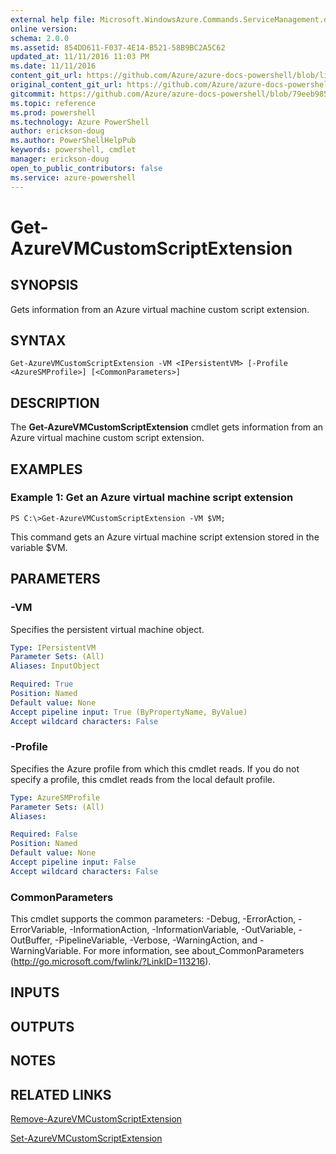```yaml
---
external help file: Microsoft.WindowsAzure.Commands.ServiceManagement.dll-Help.xml
online version: 
schema: 2.0.0
ms.assetid: 854DD611-F037-4E14-B521-58B9BC2A5C62
updated_at: 11/11/2016 11:03 PM
ms.date: 11/11/2016
content_git_url: https://github.com/Azure/azure-docs-powershell/blob/live/azureps-cmdlets-docs/ServiceManagement/Azure.Service/v3.0.0/Get-AzureVMCustomScriptExtension.md
original_content_git_url: https://github.com/Azure/azure-docs-powershell/blob/live/azureps-cmdlets-docs/ServiceManagement/Azure.Service/v3.0.0/Get-AzureVMCustomScriptExtension.md
gitcommit: https://github.com/Azure/azure-docs-powershell/blob/79eeb985ea480979357fb4695832a0c3d29a48bf/azureps-cmdlets-docs/ServiceManagement/Azure.Service/v3.0.0/Get-AzureVMCustomScriptExtension.md
ms.topic: reference
ms.prod: powershell
ms.technology: Azure PowerShell
author: erickson-doug
ms.author: PowerShellHelpPub
keywords: powershell, cmdlet
manager: erickson-doug
open_to_public_contributors: false
ms.service: azure-powershell
---
```


# Get-AzureVMCustomScriptExtension

## SYNOPSIS
Gets information from an Azure virtual machine custom script extension.

## SYNTAX

```
Get-AzureVMCustomScriptExtension -VM <IPersistentVM> [-Profile <AzureSMProfile>] [<CommonParameters>]
```

## DESCRIPTION
The **Get-AzureVMCustomScriptExtension** cmdlet gets information from an Azure virtual machine custom script extension.

## EXAMPLES

### Example 1: Get an Azure virtual machine script extension
```
PS C:\>Get-AzureVMCustomScriptExtension -VM $VM;
```

This command gets an Azure virtual machine script extension stored in the variable $VM.

## PARAMETERS

### -VM
Specifies the persistent virtual machine object.

```yaml
Type: IPersistentVM
Parameter Sets: (All)
Aliases: InputObject

Required: True
Position: Named
Default value: None
Accept pipeline input: True (ByPropertyName, ByValue)
Accept wildcard characters: False
```

### -Profile
Specifies the Azure profile from which this cmdlet reads.
If you do not specify a profile, this cmdlet reads from the local default profile.

```yaml
Type: AzureSMProfile
Parameter Sets: (All)
Aliases: 

Required: False
Position: Named
Default value: None
Accept pipeline input: False
Accept wildcard characters: False
```

### CommonParameters
This cmdlet supports the common parameters: -Debug, -ErrorAction, -ErrorVariable, -InformationAction, -InformationVariable, -OutVariable, -OutBuffer, -PipelineVariable, -Verbose, -WarningAction, and -WarningVariable. For more information, see about_CommonParameters (http://go.microsoft.com/fwlink/?LinkID=113216).

## INPUTS

## OUTPUTS

## NOTES

## RELATED LINKS

[Remove-AzureVMCustomScriptExtension](xref:ServiceManagement/Azure.Service/v3.0.0/Remove-AzureVMCustomScriptExtension.md)

[Set-AzureVMCustomScriptExtension](xref:ServiceManagement/Azure.Service/v3.0.0/Set-AzureVMCustomScriptExtension.md)


